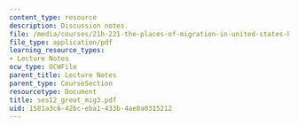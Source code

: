 ```yaml
---
content_type: resource
description: Discussion notes.
file: /media/courses/21h-221-the-places-of-migration-in-united-states-history-fall-2006/1581a3c642bceba1433b4ae8a0315212_ses12_great_mig3.pdf
file_type: application/pdf
learning_resource_types:
- Lecture Notes
ocw_type: OCWFile
parent_title: Lecture Notes
parent_type: CourseSection
resourcetype: Document
title: ses12_great_mig3.pdf
uid: 1581a3c6-42bc-eba1-433b-4ae8a0315212
---
```

